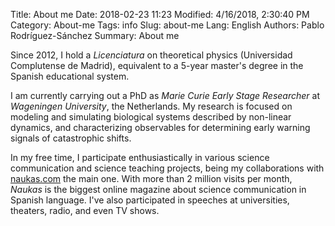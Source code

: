Title: About me
Date: 2018-02-23 11:23
Modified: 4/16/2018, 2:30:40 PM
Category: About-me
Tags: info
Slug: about-me
Lang: English
Authors: Pablo Rodríguez-Sánchez
Summary: About me

Since 2012, I hold a _Licenciatura_ on theoretical physics (Universidad Complutense de Madrid), equivalent to a 5-year master's degree in the Spanish educational system.

I am currently carrying out a PhD as _Marie Curie Early Stage Researcher_ at _Wageningen University_, the Netherlands. My research is focused on modeling and simulating biological systems described by non-linear dynamics, and characterizing observables for determining early warning signals of catastrophic shifts.

In my free time, I participate enthusiastically in various science communication and science teaching projects, being my collaborations with [naukas.com](http://fuga.naukas.com) the main one. With more than 2 million visits per month, _Naukas_ is the biggest online magazine about science communication in Spanish language. I've also participated in speeches at universities, theaters, radio, and even TV shows.
